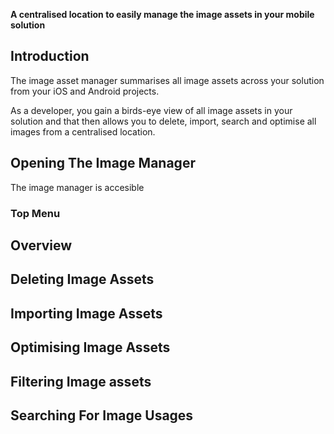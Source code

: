 **A centralised location to easily manage the image assets in your mobile solution**

## Introduction

The image asset manager summarises all image assets across your solution from your iOS and Android projects.

As a developer, you gain a birds-eye view of all image assets in your solution and that then allows you to delete, import, search and optimise all images from a centralised location.

## Opening The Image Manager

The image manager is accesible

### Top Menu

###

## Overview

## Deleting Image Assets

## Importing Image Assets

## Optimising Image Assets

## Filtering Image assets

## Searching For Image Usages
